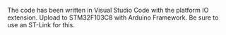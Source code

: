 The code has been written in Visual Studio Code with the platform IO extension. Upload to STM32F103C8 with Arduino Framework. Be sure to use an ST-Link for this.